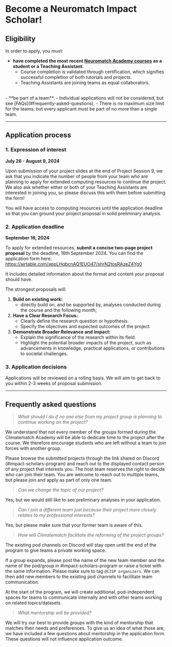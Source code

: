 # Become a Neuromatch Impact Scholar!

## **Eligibility**
In order to apply, you must:
- **have completed the most recent [Neuromatch Academy courses](https://neuromatch.io/courses/) as a student or a Teaching Assistant.** 
  - Course completion is validated through certification, which signifies successful completion of both tutorials and projects. 
  - Teaching Assistants are joining teams as equal collaborators.
<br>
- **be part of a team**. 
  - Individual applications will not be considered, but see [FAQs](#frequently-asked-questions).
  - There is no maximum size limit for the teams, but every applicant must be part of no more than a single team. 


---
## **Application process**
### 1. Expression of interest 
**July 26 - August 9, 2024** 

Upon submission of your project slides at the end of Project Session 9, we ask that you indicate the number of people from your team who are planning to apply for extended computing resources to continue the project. We also ask whether either or both of your Teaching Assistants are interested in joining you, so please discuss this with them before submitting the form!

You will have access to computing resources until the application deadline so that you can ground your project proposal in solid preliminary analysis.


###  2. Application deadline
**September 16, 2024**

To apply for extended resources, **submit a concise two-page project proposal** by the deadline, 16th September 2024. You can find the application form here: https://airtable.com/appLHqbcnAQ1EUO47/shrN2tosRAzeZ4Yg0

It includes detailed information about the format and content your proposal should have.

The strongest proposals will:

1. **Build on existing work:**
   - directly build on, and be supported by, analyses conducted during the course and the following month; 
2. **Have a Clear Research Focus:**
   - Clearly define the research question or hypothesis.
   - Specify the objectives and expected outcomes of the project.
3. **Demonstrate Broader Relevance and Impact:**
   - Explain the significance of the research within its field.
   - Highlight the potential broader impacts of the project, such as advancements in knowledge, practical applications, or contributions to societal challenges.


###  3. Application decisions
Applications will be reviewed on a rolling basis. We will aim to get back to you within 2-3 weeks of proposal submission.

---
## **Frequently asked questions**
> *What should I do if no one else from my project group is planning to continue working on the project?*

We understand that not every member of the groups formed during the Climatematch Academy will be able to dedicate time to the project after the course. We therefore encourage students who are left without a team to join forces with another group.

Please browse the submitted projects through the link shared on Discord (#impact-scholars-program) and reach out to the displayed contact person of any project that interests you. The host team reserves the right to decide who can join their team. You are welcome to reach out to multiple teams, but please join and apply as part of only one team.

> *Can we change the topic of our project?*

Yes, but we would still like to see preliminary analyses in your application.

> *Can I join a different team just because their project more closely relates to my professional interests?*

Yes, but please make sure that your former team is aware of this.

> *How will Climatematch facilitate the reforming of the project groups?*

The existing pod channels on Discord will stay open until the end of the program to give teams a private working space.

If a group expands, please post the name of the new team member and the name of the pod/group in #impact-scholars-program or raise a ticket with the same information. Please make sure to tag `@CISP organizers`. We can then add new members to the existing pod channels to facilitate team communication.

At the start of the program, we will create additional, pod-independent spaces for teams to communicate internally and with other teams working on related topics/datasets.

> *What mentorship will be provided?*

We will try our best to provide groups with the kind of mentorship that matches their needs and preferences. To give us an idea of what those are, we have included a few questions about mentorship in the application form. These questions will not influence application outcome.


